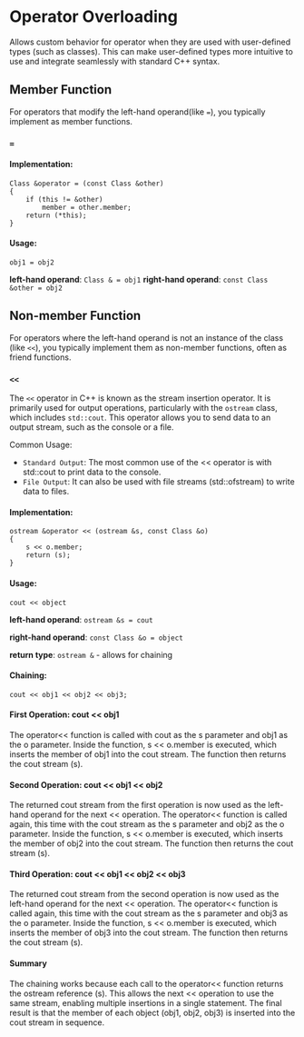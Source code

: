 # Operator Overloading
Allows custom behavior for operator when they are used with user-defined types (such as classes). This can make user-defined types more intuitive to use and integrate seamlessly with standard C++ syntax.

## Member Function
For operators that modify the left-hand operand(like `=`), you typically implement as member functions.

### `=`

#### Implementation:
```
Class &operator = (const Class &other)
{
	if (this != &other)
		member = other.member;
	return (*this);
}
```

#### Usage:
```
obj1 = obj2
```

**left-hand operand**: `Class & = obj1`
**right-hand operand**: `const Class &other = obj2`

## Non-member Function
For operators where the left-hand operand is not an instance of the class (like `<<`), you typically implement them as non-member functions, often as friend functions.

### `<<`
The `<<` operator in C++ is known as the stream insertion operator. It is primarily used for output operations, particularly with the `ostream` class, which includes `std::cout`. This operator allows you to send data to an output stream, such as the console or a file.

Common Usage:
- `Standard Output`: The most common use of the << operator is with std::cout to print data to the console.
- `File Output`: It can also be used with file streams (std::ofstream) to write data to files.

#### Implementation:
```
ostream &operator << (ostream &s, const Class &o)
{
	s << o.member;
	return (s);
}
```

#### Usage:
```
cout << object
```

**left-hand operand**: `ostream &s = cout`

**right-hand operand**: `const Class &o = object`

**return type**: `ostream &` - allows for chaining

#### Chaining:
```
cout << obj1 << obj2 << obj3;
```
#### First Operation: cout << obj1
The operator<< function is called with cout as the s parameter and obj1 as the o parameter.
Inside the function, s << o.member is executed, which inserts the member of obj1 into the cout stream.
The function then returns the cout stream (s).

#### Second Operation: cout << obj1 << obj2
The returned cout stream from the first operation is now used as the left-hand operand for the next << operation.
The operator<< function is called again, this time with the cout stream as the s parameter and obj2 as the o parameter.
Inside the function, s << o.member is executed, which inserts the member of obj2 into the cout stream.
The function then returns the cout stream (s).

#### Third Operation: cout << obj1 << obj2 << obj3
The returned cout stream from the second operation is now used as the left-hand operand for the next << operation.
The operator<< function is called again, this time with the cout stream as the s parameter and obj3 as the o parameter.
Inside the function, s << o.member is executed, which inserts the member of obj3 into the cout stream.
The function then returns the cout stream (s).

#### Summary
The chaining works because each call to the operator<< function returns the ostream reference (s). This allows the next << operation to use the same stream, enabling multiple insertions in a single statement. The final result is that the member of each object (obj1, obj2, obj3) is inserted into the cout stream in sequence.
